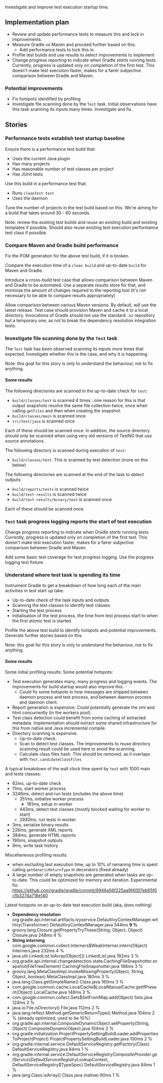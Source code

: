 Investigate and improve test execution startup time.

## Implementation plan

- Review and update performance tests to measure this and lock in improvements.
- Measure Gradle vs Maven and proceed further based on this.
    - Add performance tests to lock this in.
- Profile test builds and use results to select improvements to implement
- Change progress reporting to indicate when Gradle _starts_ running tests. Currently, progress is updated only on completion of the first test.
  This doesn't make test execution faster, makes for a fairer subjective comparison between Gradle and Maven.

### Potential improvements

- Fix hotspots identified by profiling
- Investigate file scanning done by the `Test` task. Initial observations have this task scanning its inputs many times. Investigate and fix.

## Stories

### Performance tests establish test startup baseline

Ensure there is a performance test build that:

- Uses the current Java plugin
- Has many projects
- Has reasonable number of test classes per project
- Has JUnit tests

Use this build in a performance test that:

- Runs `cleanTest test`
- Uses the daemon

Tune the number of projects in the test build based on this. We're aiming for a build that takes around 30 - 60 seconds.

Note: review the existing test builds and _reuse_ an existing build and existing templates if possible. Should also reuse existing test execution performance test class if possible.

### Compare Maven and Gradle build performance

Fix the POM generation for the above test build, if it is broken.

Compare the execution time of a `clean build` and up-to-date `build` for Maven and Gradle.

Introduce a cross-build test case that allows comparison between Maven and Gradle to be automated. Use a separate results store for that, and minimize the amount of changes required to the reporting tool (it's not necessary to be able to compare results appropriately)

Allow comparison between various Maven versions. By default, will use the latest release. Test case should provision Maven and cache it to a local directory. Invocations of Gradle should not use the standard `.m2` repository but a temporary one, as not to break the dependency resolution integration tests.

### Investigate file scanning done by the `Test` task

The `Test` task has been observed scanning its inputs more times that expected. Investigate whether this is the case, and why it is happening.

Note: this goal for this story is only to understand the behaviour, not to fix anything.

#### Some results

The following directories are scanned in the up-to-date check for `test`:

- `build/classes/test` is scanned 4 times : one reason for this is that output snapshots resolve the same file collection twice, once when calling `getFiles` and then when creating the snapshot.
- `build/classes/main` is scanned once
- `src/test/java` is scanned once

Each of these should be scanned once. In addition, the source directory should only be scanned when using very old versions of TestNG that use source annotations.

The following directory is scanned during execution of `test`:

- `build/classes/test`. This is scanned by test detection (more on this below)

The following directories are scanned at the end of the task to detect outputs:

- `build/reports/tests` is scanned twice
- `build/test-results` is scanned twice
- `build/test-results/binary/test` is scanned once

Each of these should be scanned once.

### `Test` task progress logging reports the start of test execution

Change progress reporting to indicate when Gradle _starts_ running tests. Currently, progress is updated only on completion of the first test.
This doesn't make test execution faster, makes for a fairer subjective comparison between Gradle and Maven.

Add some basic test coverage for test progress logging. Use the progress logging test fixture.

### Understand where test task is spending its time

Instrument Gradle to get a breakdown of how long each of the main activities in test start up take:

- Up-to-date check of the task inputs and outputs
- Scanning the test classes to identify test classes
- Starting the test process
- Initialisation of the test process, the time from test process start to when the first atomic test is started

Profile the above test build to identify hotspots and potential improvements. Generate further stories based on this.

Note: this goal for this story is only to understand the behaviour, not to fix anything.

#### Some results

Some initial profiling results: Some potential hotspots:

- Test execution generates many, many progress and logging events. The improvements for build startup would also improve this.
    - Could fix some hotspots in how messages are shipped between daemon process and test process, and between daemon process and daemon client.
- Report generation is expensive. Could potentially generate the xml and html concurrently (in the workers pool).
- Test class detection could benefit from some caching of extracted metadata. Implementation should extract some shared infrastructure for this from
  native and Java incremental compile.
- Directory scanning is expensive.
    - Up-to-date check.
    - Scan to detect test classes. The improvements to reuse directory scanning result could be used here to avoid the scanning.
    - Calculate class files hash. This should be removed, as it overlaps with `Test.candidateClassFiles`

A typical breakdown of the wall clock time spent by `test` with 1000 main and tests classes:

- 62ms, up-to-date check
- 11ms, start worker process
- 3246ms, detect and run tests (includes the above time)
    - 351ms, initialise worker process
        - 181ms, setup in worker
    - 443ms, detect test classes (mostly blocked waiting for worker to start)
    - 2930ms, run tests in worker
- 3ms, serialize binary results
- 226ms, generate XML reports
- 384ms, generate HTML reports
- 190ms, snapshot outputs
- 9ms, write task history

Miscellaneous profiling results:

- when excluding test execution time, up to 10% of remaning time is spent calling `getGenericReturnType` in decorators (fixed already)
- A large number of empty snapshots are generated when tasks are up-to-date. This could be optimized for memory and iteration. Experimental fix: https://github.com/gradle/gradle/commit/9946a56f225aa9f4007eb65f0cfb3274a718e140

Latest hotspots on an up-to-date test execution build (aka, does nothing)

- **Dependency resolution** org.gradle.api.internal.artifacts.ivyservice.DefaultIvyContextManager.withIvy(Transformer) DefaultIvyContextManager.java 544ms	**9 %**
- groovy.lang.Closure.getPropertyTryThese(String, Object, Object) Closure.java 248ms	4 %
- **String interning** com.google.common.collect.Interners$WeakInterner.intern(Object) Interners.java 232ms	4 %
- java.util.LinkedList.toArray(Object[]) LinkedList.java 192ms	3 %
- org.gradle.api.internal.changedetection.state.CachingFileSnapshotter.snapshot(FileTreeElement) CachingFileSnapshotter.java 188ms	3 %
- groovy.lang.MetaClassImpl.invokeMissingProperty(Object, String, Object, boolean) MetaClassImpl.java 180ms	3 %
- java.lang.Class.getSimpleName() Class.java 160ms	3 %
- com.google.common.cache.LocalCache$LocalManualCache.getIfPresent(Object) LocalCache.java 148ms	3 %
- com.google.common.collect.Sets$SetFromMap.add(Object) Sets.java 124ms	2 %
- java.io.File.isDirectory() File.java 112ms	2 %
- java.lang.reflect.Method.getGenericReturnType() Method.java 104ms	2 % (already optimized, used to be 10%)
- org.gradle.api.internal.CompositeDynamicObject.setProperty(String, Object) CompositeDynamicObject.java 104ms	2 %
- org.gradle.initialization.ProjectPropertySettingBuildLoader.addPropertiesToProject(Project) ProjectPropertySettingBuildLoader.java 100ms	2 %
- org.gradle.internal.service.DefaultServiceRegistry.getFactory(Class) DefaultServiceRegistry.java 84ms	1 %
- org.gradle.internal.service.DefaultServiceRegistry$CompositeProvider.getService(DefaultServiceRegistry$LookupContext, DefaultServiceRegistry$TypeSpec) DefaultServiceRegistry.java 84ms	1 %
- java.lang.Class.isArray() Class.java (native) 80ms	1 %
